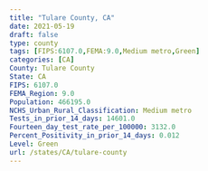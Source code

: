 ```yaml
---
title: "Tulare County, CA"
date: 2021-05-19
draft: false
type: county
tags: [FIPS:6107.0,FEMA:9.0,Medium metro,Green]
categories: [CA]
County: Tulare County
State: CA
FIPS: 6107.0
FEMA_Region: 9.0
Population: 466195.0
NCHS_Urban_Rural_Classification: Medium metro
Tests_in_prior_14_days: 14601.0
Fourteen_day_test_rate_per_100000: 3132.0
Percent_Positivity_in_prior_14_days: 0.012
Level: Green
url: /states/CA/tulare-county
---
```



